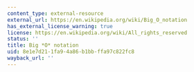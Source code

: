```yaml
---
content_type: external-resource
external_url: https://en.wikipedia.org/wiki/Big_O_notation
has_external_license_warning: true
license: https://en.wikipedia.org/wiki/All_rights_reserved
status: ''
title: Big *O* notation
uid: 8e1e7d21-1fa9-4a86-b1bb-ffa97c822fc8
wayback_url: ''
---
```

